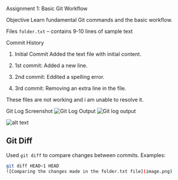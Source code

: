 Assignment 1: Basic Git Workflow

Objective
Learn fundamental Git commands and the basic workflow.

Files
`folder.txt` – contains 9-10 lines of sample text

Commit History
1. Initial Commit
Added the text file with initial content.

2. 1st commit:
Added a new line.

3. 2nd commit:
Eddited a spelling error.

4. 3rd commit:
Removing an extra line in the file.

These files are not working and i am unable to resolve it.

Git Log Screenshot
![Git Log Output](./ss/Screenshot%202025-05-05%20150413.png) <!-- Save your screenshot inside a /screenshots folder -->
![Git log output](<Screenshot 2025-05-05 150413-1.png>)

![alt text](<./Screenshot 2025-05-05 150413.png>)
## Git Diff
Used `git diff` to compare changes between commits. Examples:
```bash
git diff HEAD~1 HEAD
![Comparing the changes made in the folder.txt file](image.png)
